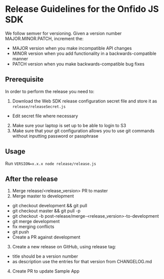 # Release Guidelines for the Onfido JS SDK
We follow semver for versioning. Given a version number MAJOR.MINOR.PATCH, increment the:

- MAJOR version when you make incompatible API changes
- MINOR version when you add functionality in a backwards-compatible manner
- PATCH version when you make backwards-compatible bug fixes

## Prerequisite
In order to perform the release you need to:
1. Download the Web SDK release configuration secret file and store it as `release/releaseSecret.js`
  - Edit secret file where necessary
2. Make sure your laptop is set up to be able to login to S3
3. Make sure that your git configuration allows you to use git commands without inputting password or passphrase

## Usage
Run `VERSION=x.x.x node release/release.js`

## After the release
1. Merge release/<release_version> PR to master
2. Merge master to development
  - git checkout development && git pull
  - git checkout master && git pull -p
  - git checkout -b post-release/merge-<release_version>-to-development
  - git merge development
  - fix merging conflicts
  - git push
  - Create a PR against development
3. Create a new release on GitHub, using release tag:
  - title should be a version number <VERSION>
  - as description use the entries for that version from CHANGELOG.md
4. Create PR to update Sample App
